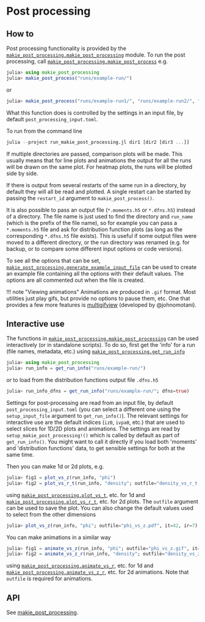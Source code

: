 Post processing
===============

How to
------

Post processing functionality is provided by the
[`makie_post_processing.makie_post_processing`](@ref) module. To run the post
processing, call [`makie_post_processing.makie_post_process`](@ref) e.g.
```julia
julia> using makie_post_processing
julia> makie_post_process("runs/example-run/")
```
or
```julia
julia> makie_post_process("runs/example-run1/", "runs/example-run2/", "runs/example-run3/")
```

What this function does is controlled by the settings in an input file, by
default `post_processing_input.toml`.

To run from the command line
```julia
julia --project run_makie_post_processing.jl dir1 [dir2 [dir3 ...]]
```

If multiple directories are passed, comparison plots will be made. This usually
means that for line plots and animations the output for all the runs will be
drawn on the same plot. For heatmap plots, the runs will be plotted side by
side.

If there is output from several restarts of the same run in a directory, by
default they will all be read and plotted. A single restart can be started by
passing the `restart_id` argument to `makie_post_process()`.

It is also possible to pass an output file (`*.moments.h5` or `*.dfns.h5`)
instead of a directory. The file name is just used to find the directory and
`run_name` (which is the prefix of the file name), so for example you can pass
a `*.moments.h5` file and ask for distribution function plots (as long as the
corresponding `*.dfns.h5` file exists). This is useful if some output files
were moved to a different directory, or the run directory was renamed (e.g. for
backup, or to compare some different input options or code versions).

To see all the options that can be set,
[`makie_post_processing.generate_example_input_file`](@ref) can be used to
create an example file containing all the options with their default values.
The options are all commented out when the file is created.

!!! note "Viewing animations"
    Animations are produced in `.gif` format. Most utilities just play gifs,
    but provide no options to pause them, etc. One that provides a few more
    features is [multigifview](https://github.com/johnomotani/multigifview)
    (developed by @johnomotani).

Interactive use
---------------

The functions in [`makie_post_processing.makie_post_processing`](@ref) can be
used interactively (or in standalone scripts). To do so, first get the 'info'
for a run (file names, metadata, etc.) using
[`makie_post_processing.get_run_info`](@ref)
```julia
julia> using makie_post_processing
julia> run_info = get_run_info("runs/example-run/")
```
or to load from the distribution functions output file `.dfns.h5`
```julia
julia> run_info_dfns = get_run_info("runs/example-run/"; dfns=true)
```
Settings for post-processing are read from an input file, by default
`post_processing_input.toml` (you can select a different one using the
`setup_input_file` argument to `get_run_info()`). The relevant settings for
interactive use are the default indices (`iz0`, `ivpa0`, etc.) that are used to
select slices for 1D/2D plots and animations. The settings are read by
`setup_makie_post_processing!()` which is called by default as part of
`get_run_info()`. You might want to call it directly if you load both 'moments'
and 'distribution functions' data, to get sensible settings for both at the
same time.

Then you can make 1d or 2d plots, e.g.
```julia
julia> fig1 = plot_vs_z(run_info, "phi")
julia> fig2 = plot_vs_r_t(run_info, "density"; outfile="density_vs_r_t.pdf")
```
using [`makie_post_processing.plot_vs_t`](@ref), etc. for 1d and
[`makie_post_processing.plot_vs_r_t`](@ref), etc. for 2d
plots.
The `outfile` argument can be used to save the plot.
You can also change the default values used to select from the other dimensions
```julia
julia> plot_vs_z(run_info, "phi"; outfile="phi_vs_z.pdf", it=42, ir=7)
```
You can make animations in a similar way
```julia
julia> fig1 = animate_vs_z(run_info, "phi"; outfile="phi_vs_z.gif", it=8:12, ir=1)
julia> fig2 = animate_vs_z_r(run_info, "density"; outfile="density_vs_z_r.mp4")
```
using [`makie_post_processing.animate_vs_r`](@ref), etc. for 1d and
[`makie_post_processing.animate_vs_z_r`](@ref), etc. for 2d
animations.
Note that `outfile` is required for animations.

API
---

See [makie\_post\_processing](@ref).
